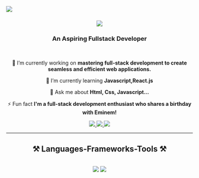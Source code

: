 <img align="left" src="https://visitor-badge.laobi.icu/badge?page_id=AbiWD.AbiWD"/>

 <h1 align="center">
    <img src="https://readme-typing-svg.herokuapp.com/?font=Righteous&size=35&center=true&vCenter=true&width=500&height=70&duration=4000&lines=Hi+There+👋;+I'm+Abhilash+!;" />
</h1>

<h3 align="center">An Aspiring Fullstack Developer</h3>

<br/>

<div align="center">

 🔭 I’m currently working on **mastering full-stack development to create seamless and efficient web applications.**
 
 🌱 I’m currently learning **Javascript,React.js**

💬 Ask me about **Html, Css, Javascript...**

⚡ Fun fact **I'm a full-stack development enthusiast who shares a birthday with Eminem!**

 </div>

<div align="center"> 
  <a href="mailto: abhilashbangera97@gmail.com">
    <img src="https://img.shields.io/badge/Gmail-333333?style=for-the-badge&logo=gmail&logoColor=red" />
  </a>
  <a href="https://linkedin.com/" target="_blank">
    <img src="https://img.shields.io/badge/LinkedIn-0077B5?style=for-the-badge&logo=linkedin&logoColor=white" target="_blank" />
  </a>
  <a href="https://google.com" target="_blank">
     <img src="https://img.shields.io/badge/Portfolio-FF5722?style=for-the-badge&logo=todoist&logoColor=white" target="_blank" /> <!-- sqlite, safari, google-chrome are other good icon options -->
  </a>
</div>

<hr/>
 
<h2 align="center">⚒️ Languages-Frameworks-Tools ⚒️</h2>
<br/>
<div align="center">
    <img src="https://skillicons.dev/icons?i=react,bootstrap,html,css,vscode,github,git" />
    <img src="https://skillicons.dev/icons?i=javascript,c,cpp" /><br>
</div>

<br/>
